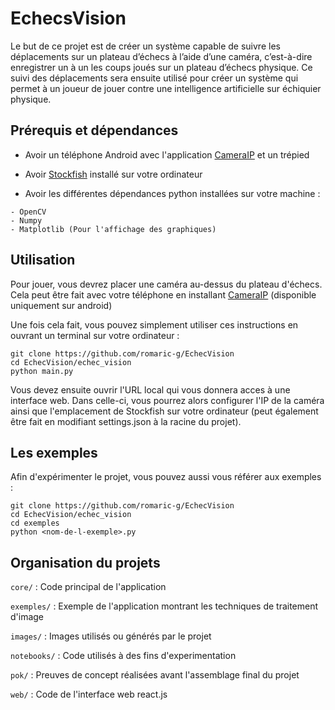 # EchecsVision

Le but de ce projet est de créer un système capable de suivre les déplacements sur un
plateau d’échecs à l’aide d’une caméra, c’est-à-dire enregistrer un à un les coups joués sur un plateau
d’échecs physique. Ce suivi des déplacements sera ensuite utilisé pour créer un système qui
permet à un joueur de jouer contre une intelligence artificielle sur échiquier physique.

## Prérequis et dépendances

- Avoir un téléphone Android avec l'application [CameraIP](https://play.google.com/store/apps/details?id=com.pas.webcam&hl=fr&gl=US) et un trépied

- Avoir [Stockfish](https://stockfishchess.org/) installé sur votre ordinateur

- Avoir les différentes dépendances python installées sur votre machine :

```
- OpenCV
- Numpy
- Matplotlib (Pour l'affichage des graphiques)
```

## Utilisation

Pour jouer, vous devrez placer une caméra au-dessus du plateau d'échecs. Cela peut être fait avec votre téléphone en installant [CameraIP](https://play.google.com/store/apps/details?id=com.pas.webcam&hl=fr&gl=US) (disponible uniquement sur android)

Une fois cela fait, vous pouvez simplement utiliser ces instructions en ouvrant un terminal sur votre ordinateur :

    git clone https://github.com/romaric-g/EchecVision
    cd EchecVision/echec_vision
    python main.py

Vous devez ensuite ouvrir l'URL local qui vous donnera acces à une interface web.
Dans celle-ci, vous pourrez alors configurer l'IP de la caméra ainsi que l'emplacement de Stockfish sur votre ordinateur (peut également être fait en modifiant settings.json à la racine du projet).

## Les exemples

Afin d'expérimenter le projet, vous pouvez aussi vous référer aux exemples :

    git clone https://github.com/romaric-g/EchecVision
    cd EchecVision/echec_vision
    cd exemples
    python <nom-de-l-exemple>.py

## Organisation du projets

`core/` : Code principal de l'application

`exemples/` : Exemple de l'application montrant les techniques de traitement d'image

`images/` : Images utilisés ou générés par le projet

`notebooks/` : Code utilisés à des fins d'experimentation

`pok/` : Preuves de concept réalisées avant l'assemblage final du projet

`web/` : Code de l'interface web react.js
